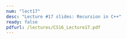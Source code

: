 ```yaml
---
num: "lect17"
desc: "Lecture #17 slides: Recursion in C++"
ready: false
pdfurl: /lectures/CS16_Lecture17.pdf
---
```

